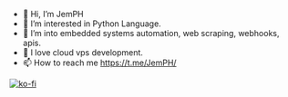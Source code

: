 - 👋 Hi, I’m JemPH
- 👀 I’m interested in Python Language. 
- 🌱 I’m into embedded systems automation, web scraping, webhooks, apis. 
- 💞️ I love cloud vps development. 
- 📫 How to reach me https://t.me/JemPH/

<!---
JemPH/JemPH is a ✨ special ✨ repository because its `README.md` (this file) appears on your GitHub profile.
You can click the Preview link to take a look at your changes.
--->

[![ko-fi](https://ko-fi.com/img/githubbutton_sm.svg)](https://ko-fi.com/O4O3D65S3)
